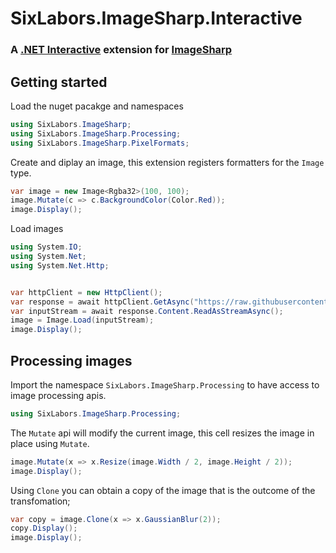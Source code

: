 # SixLabors.ImageSharp.Interactive
### A [.NET Interactive](https://github.com/dotnet/interactive/) extension for [ImageSharp](https://github.com/SixLabors/ImageSharp)

## Getting started
Load the nuget pacakge and namespaces 
```csharp --project
using SixLabors.ImageSharp;
using SixLabors.ImageSharp.Processing;
using SixLabors.ImageSharp.PixelFormats;
```

Create and diplay an image, this extension registers formatters for the `Image` type.

```csharp --project
var image = new Image<Rgba32>(100, 100);
image.Mutate(c => c.BackgroundColor(Color.Red));
image.Display();
```

Load images

```csharp --project
using System.IO;
using System.Net;
using System.Net.Http;


var httpClient = new HttpClient();
var response = await httpClient.GetAsync("https://raw.githubusercontent.com/SixLabors/Branding/main/icons/imagesharp/sixlabors.imagesharp.png");
var inputStream = await response.Content.ReadAsStreamAsync();
image = Image.Load(inputStream);
image.Display();
```

## Processing images

Import the namespace `SixLabors.ImageSharp.Processing` to have access to image processing apis. 

```csharp --project
using SixLabors.ImageSharp.Processing;
```

The `Mutate` api will modify the current image, this cell resizes the image in place using `Mutate`.

```csharp --project
image.Mutate(x => x.Resize(image.Width / 2, image.Height / 2));
image.Display();
```

Using `Clone` you can obtain a copy of the image that is the outcome of the transfomation;

```csharp --project
var copy = image.Clone(x => x.GaussianBlur(2));
copy.Display();
image.Display();
```
